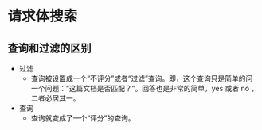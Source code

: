 # 请求体搜索

## 查询和过滤的区别

* 过滤
	* 查询被设置成一个“不评分”或者“过滤”查询。即，这个查询只是简单的问一个问题：“这篇文档是否匹配？”。回答也是非常的简单，yes 或者 no ，二者必居其一。
* 查询
	* 查询就变成了一个“评分”的查询。


